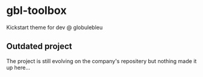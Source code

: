 gbl-toolbox
===========

Kickstart theme for dev @ globulebleu

Outdated project
----------------
The project is still evolving on the company's repositery but nothing made it up here... 
